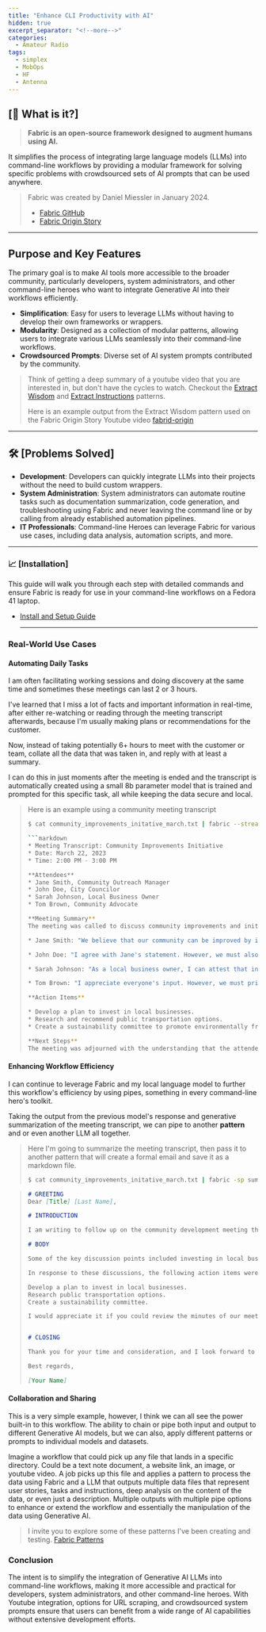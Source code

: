```yaml
---
title: "Enhance CLI Productivity with AI"
hidden: true
excerpt_separator: "<!--more-->"
categories:
  - Amateur Radio
tags:
  - simplex
  - MobOps
  - HF
  - Antenna
---
```


\[📡 What is it?\]
-------------------------

> **Fabric is an open-source framework designed to augment humans using AI.**

It simplifies the process of integrating large language models (LLMs) into command-line workflows by providing a modular framework for solving specific problems with crowdsourced sets of AI prompts that can be used anywhere.

> Fabric was created by Daniel Miessler in January 2024.
> - [Fabric GitHub](https://github.com/danielmiessler/fabric)
> - [Fabric Origin Story](https://danielmiessler.com/blog/fabric-origin-story)

* * *

Purpose and Key Features
-------------

The primary goal is to make AI tools more accessible to the broader community, particularly developers, system administrators, and other command-line heroes who want to integrate Generative AI into their workflows efficiently.
 
- **Simplification**: Easy for users to leverage LLMs without having to develop their own frameworks or wrappers.
- **Modularity**: Designed as a collection of modular patterns, allowing users to integrate various LLMs seamlessly into their command-line workflows.
- **Crowdsourced Prompts**: Diverse set of AI system prompts contributed by the community.

> Think of getting a deep summary of a youtube video that you are interested in, but don't have the cycles to watch.
>  Checkout the [Extract Wisdom](https://github.com/danielmiessler/fabric/tree/main/patterns/extract_wisdom) and [Extract Instructions](https://github.com/danielmiessler/fabric/tree/main/patterns/extract_instructions) patterns.
>
> Here is an example output from the Extract Wisdom pattern used on the Fabric Origin Story Youtube video [fabrid-origin](https://r3dact3d.github.io/brain-dump/Fabric/fabric-origin)

* * *

🛠 \[Problems Solved\]
----------------------------------

- **Development**: Developers can quickly integrate LLMs into their projects without the need to build custom wrappers.
- **System Administration**: System administrators can automate routine tasks such as documentation summarization, code generation, and troubleshooting using Fabric and never leaving the command line or by calling from already established automation pipelines.
- **IT Professionals**: Command-line Heroes can leverage Fabric for various use cases, including data analysis, automation scripts, and more.
  
* * *

### 📈 \[Installation\]

This guide will walk you through each step with detailed commands and ensure Fabric is ready for use in your command-line workflows on a Fedora 41 laptop.

- [Install and Setup Guide](https://r3dact3d.github.io/brain-dump/Ideas/Fabric%20Install%20Setup%20Guide)
  
  * * *

### Real-World Use Cases

#### Automating Daily Tasks
  
I am often facilitating working sessions and doing discovery at the same time and sometimes these meetings can last 2 or 3 hours. 

I've learned that I miss a lot of facts and important information in real-time, after either re-watching or reading through the meeting transcript afterwards, because I'm usually making plans or recommendations for the customer.

Now, instead of taking potentially 6+ hours to meet with the customer or team, collate all the data that was taken in, and reply with at least a summary. 

I can do this in just moments after the meeting is ended and the transcript is automatically created using a small 8b parameter model that is trained and prompted for this specific task, all while keeping the data secure and local.

> Here is an example using a community meeting transcript
>
> ```bash
> $ cat community_improvements_initative_march.txt | fabric --stream --pattern summarize_meeting
>
> ```markdown
> * Meeting Transcript: Community Improvements Initiative
> * Date: March 22, 2023
> * Time: 2:00 PM - 3:00 PM
> 
> **Attendees**
> * Jane Smith, Community Outreach Manager
> * John Doe, City Councilor
> * Sarah Johnson, Local Business Owner
> * Tom Brown, Community Advocate
> 
> **Meeting Summary**
> The meeting was called to discuss community improvements and initiatives. The discussion lasted for one hour and approximately 5,000 words were spoken during that time.
> 
> * Jane Smith: "We believe that our community can be improved by investing in local businesses and supporting their growth. This will not only benefit the business owners but also create jobs and stimulate economic growth."
> 
> * John Doe: "I agree with Jane's statement. However, we must also consider the needs of our residents. We should invest in public transportation and infrastructure to make it easier for people to access basic services."
> 
> * Sarah Johnson: "As a local business owner, I can attest that investing in businesses is crucial. But we must also consider the environmental impact of our actions. We should aim to create sustainable practices throughout our community."
> 
> * Tom Brown: "I appreciate everyone's input. However, we must prioritize the needs of our most vulnerable residents. We should provide more resources for mental health services and address the issue of homelessness in our community."
> 
> **Action Items**
> 
> * Develop a plan to invest in local businesses.
> * Research and recommend public transportation options.
> * Create a sustainability committee to promote environmentally friendly practices.
> 
> **Next Steps**
> The meeting was adjourned with the understanding that the attendees would review the minutes and provide feedback within the next 48 hours.
> ```
  
#### Enhancing Workflow Efficiency

I can continue to leverage Fabric and my local language model to further this workflow's efficiency by using pipes, something in every command-line hero's toolkit.

Taking the output from the previous model's response and generative summarization of the meeting transcript, we can pipe to another **pattern** and or even another LLM all together. 

> Here I'm going to summarize the meeting transcript, then pass it to another pattern that will create a formal email and save it as a markdown file.
> 
> ```bash
> $ cat community_improvements_initative_march.txt | fabric -sp summarize_meeting | fabric -p create_formal_email -o email-response.md
> ```

> ```markdown
> # GREETING
> Dear [Title] [Last Name],
> 
> # INTRODUCTION
> 
> I am writing to follow up on the community development meeting that took place recently. The group discussed various initiatives for community improvement, which I believe are crucial for our town's growth and prosperity.
> 
> # BODY
> 
> Some of the key discussion points included investing in local businesses, public transportation, environmental sustainability, and addressing homelessness. These topics require careful consideration to ensure we allocate resources effectively.
> 
> In response to these discussions, the following action items were assigned:
> 
> Develop a plan to invest in local businesses.
> Research public transportation options.
> Create a sustainability committee.
> 
> I would appreciate it if you could review the minutes of our meeting and provide feedback within 48 hours. This will help us move forward with implementing the discussed initiatives.
> 
> 
> # CLOSING
> 
> Thank you for your time and consideration, and I look forward to hearing back from you soon.
> 
> Best regards,
> 
> [Your Name]
> ```

#### Collaboration and Sharing

This is a very simple example, however, I think we can all see the power built-in to this workflow.  The ability to chain or pipe both input and output to different Generative AI models, but we can also, apply different patterns or prompts to individual models and datasets.

Imagine a workflow that could pick up any file that lands in a specific directory.  Could be a text note document, a website link, an image, or youtube video.  A job picks up this file and applies a pattern to process the data using Fabric and a LLM that outputs multiple data files that represent user stories, tasks and instructions, deep analysis on the content of the data, or even just a description. Multiple outputs with multiple pipe options to enhance or extend the workflow and essentially the manipulation of the data using Generative AI.

> I invite you to explore some of these patterns I've been creating and testing.
> [Fabric Patterns](https://r3dact3d.github.io/brain-dump/AI/Fabric%20Patterns)

### Conclusion

The intent is to simplify the integration of Generative AI LLMs into command-line workflows, making it more accessible and practical for developers, system administrators, and other command-line heroes. With Youtube integration, options for URL scraping, and crowdsourced system prompts ensure that users can benefit from a wide range of AI capabilities without extensive development efforts.